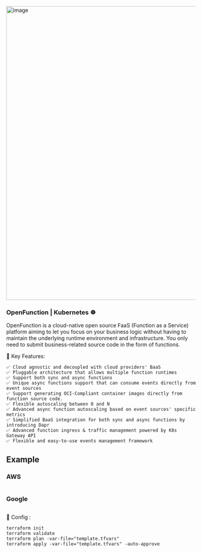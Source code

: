 <img width="1387" height="781" alt="image" src="https://github.com/user-attachments/assets/4bb094b8-09a4-4fb3-a390-37fbc0955a58" />



###  OpenFunction | Kubernetes ☸️
OpenFunction is a cloud-native open source FaaS (Function as a Service) platform aiming to let you focus on your business logic without having to maintain the underlying runtime environment and infrastructure. You only need to submit business-related source code in the form of functions.


🧱 Key Features:
```
✅ Cloud agnostic and decoupled with cloud providers' BaaS
✅ Pluggable architecture that allows multiple function runtimes
✅ Support both sync and async functions
✅ Unique async functions support that can consume events directly from event sources
✅ Support generating OCI-Compliant container images directly from function source code.
✅ Flexible autoscaling between 0 and N
✅ Advanced async function autoscaling based on event sources' specific metrics
✅ Simplified BaaS integration for both sync and async functions by introducing Dapr
✅ Advanced function ingress & traffic management powered by K8s Gateway API
✅ Flexible and easy-to-use events management framework
```

## Example

### AWS
```

```
### Google
```

```

🔨 Config :
```
terraform init
terraform validate
terraform plan -var-file="template.tfvars"
terraform apply -var-file="template.tfvars" -auto-approve
```
